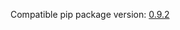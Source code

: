 <!--- https://github.com/mgroth0/deephys/releases -->

[//]: # (VERSION:1.29.1)


Compatible pip package
version: [0.9.2](https://pypi.org/project/deephys/0.9.2/)

[//]: # (### PIP Python Package Updated to 0.9.2)
[//]: # (### New Features)
[//]: # (### Performance Improvements)
[//]: # (### User Friendliness)
[//]: # (### Cosmetic Changes)
[//]: # (### Bug Fixes)
[//]: # (### Internal Development)
[//]: # (### New Tests)
[//]: # (### Notes)
[//]: # (### Todo)
